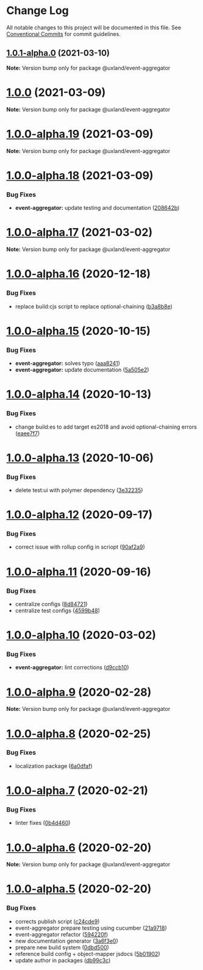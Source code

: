 # Change Log

All notable changes to this project will be documented in this file.
See [Conventional Commits](https://conventionalcommits.org) for commit guidelines.

## [1.0.1-alpha.0](https://github.com/uxland/uxland/compare/@uxland/event-aggregator@1.0.0...@uxland/event-aggregator@1.0.1-alpha.0) (2021-03-10)

**Note:** Version bump only for package @uxland/event-aggregator





# [1.0.0](https://github.com/uxland/uxland/compare/@uxland/event-aggregator@1.0.0-alpha.19...@uxland/event-aggregator@1.0.0) (2021-03-09)

**Note:** Version bump only for package @uxland/event-aggregator





# [1.0.0-alpha.19](https://github.com/uxland/uxland/compare/@uxland/event-aggregator@1.0.0-alpha.18...@uxland/event-aggregator@1.0.0-alpha.19) (2021-03-09)

**Note:** Version bump only for package @uxland/event-aggregator





# [1.0.0-alpha.18](https://github.com/uxland/uxland/compare/@uxland/event-aggregator@1.0.0-alpha.17...@uxland/event-aggregator@1.0.0-alpha.18) (2021-03-09)


### Bug Fixes

* **event-aggregator:** update testing and documentation ([208642b](https://github.com/uxland/uxland/commit/208642b6842ad11eda420d9df890ac7008d10069))





# [1.0.0-alpha.17](https://github.com/uxland/uxland/compare/@uxland/event-aggregator@1.0.0-alpha.16...@uxland/event-aggregator@1.0.0-alpha.17) (2021-03-02)

**Note:** Version bump only for package @uxland/event-aggregator





# [1.0.0-alpha.16](https://github.com/uxland/uxland/compare/@uxland/event-aggregator@1.0.0-alpha.15...@uxland/event-aggregator@1.0.0-alpha.16) (2020-12-18)


### Bug Fixes

* replace build:cjs script to replace optional-chaining ([b3a8b8e](https://github.com/uxland/uxland/commit/b3a8b8e06843d92ee7b11d5c021758a4ba016820))





# [1.0.0-alpha.15](https://github.com/uxland/uxland/compare/@uxland/event-aggregator@1.0.0-alpha.14...@uxland/event-aggregator@1.0.0-alpha.15) (2020-10-15)


### Bug Fixes

* **event-aggregator:** solves typo ([aaa8241](https://github.com/uxland/uxland/commit/aaa82410df9b43ccb9e2ebce8b5a796a44b36ce9))
* **event-aggregator:** update documentation ([5a505e2](https://github.com/uxland/uxland/commit/5a505e2bf0435bc991212195bf86b7d0cdafe157))





# [1.0.0-alpha.14](https://github.com/uxland/uxland/compare/@uxland/event-aggregator@1.0.0-alpha.13...@uxland/event-aggregator@1.0.0-alpha.14) (2020-10-13)


### Bug Fixes

* change build:es to add target es2018 and avoid optional-chaining errors ([eaee7f7](https://github.com/uxland/uxland/commit/eaee7f79aecc91010963cb79fc4e95a70c5c9c74))





# [1.0.0-alpha.13](https://github.com/uxland/uxland/compare/@uxland/event-aggregator@1.0.0-alpha.12...@uxland/event-aggregator@1.0.0-alpha.13) (2020-10-06)


### Bug Fixes

* delete test:ui with polymer dependency ([3e32235](https://github.com/uxland/uxland/commit/3e3223503c2ef62273288bdb64482331f8b97ff9))





# [1.0.0-alpha.12](https://github.com/uxland/uxland/compare/@uxland/event-aggregator@1.0.0-alpha.11...@uxland/event-aggregator@1.0.0-alpha.12) (2020-09-17)


### Bug Fixes

* correct issue with rollup config in scriopt ([90af2a9](https://github.com/uxland/uxland/commit/90af2a98dee24cc4ce4a379c52c95f0495b7934c))





# [1.0.0-alpha.11](https://github.com/uxland/uxland/compare/@uxland/event-aggregator@1.0.0-alpha.10...@uxland/event-aggregator@1.0.0-alpha.11) (2020-09-16)


### Bug Fixes

* centralize configs ([8d84721](https://github.com/uxland/uxland/commit/8d84721bcec875272f05b4269ad978f0606e934b))
* centralize test configs ([4599b48](https://github.com/uxland/uxland/commit/4599b488f82d5884bac6ee7dee33437c13bba054))





# [1.0.0-alpha.10](https://github.com/uxland/uxland/compare/@uxland/event-aggregator@1.0.0-alpha.9...@uxland/event-aggregator@1.0.0-alpha.10) (2020-03-02)


### Bug Fixes

* **event-aggregator:** lint corrections ([d9ccb10](https://github.com/uxland/uxland/commit/d9ccb100023abd79f8bbcd2519a563c24b960e01))





# [1.0.0-alpha.9](https://github.com/uxland/uxland/compare/@uxland/event-aggregator@1.0.0-alpha.8...@uxland/event-aggregator@1.0.0-alpha.9) (2020-02-28)

**Note:** Version bump only for package @uxland/event-aggregator





# [1.0.0-alpha.8](https://github.com/uxland/uxland/compare/@uxland/event-aggregator@1.0.0-alpha.7...@uxland/event-aggregator@1.0.0-alpha.8) (2020-02-25)


### Bug Fixes

* localization package ([6a0dfaf](https://github.com/uxland/uxland/commit/6a0dfaf7d9ca7c2a05385b2c9b970b372ce6d751))





# [1.0.0-alpha.7](https://github.com/uxland/uxland/compare/@uxland/event-aggregator@1.0.0-alpha.6...@uxland/event-aggregator@1.0.0-alpha.7) (2020-02-21)


### Bug Fixes

* linter fixes ([0b4d460](https://github.com/uxland/uxland/commit/0b4d460b8d9942f2b0bbec65838ff2c53bdd67c3))





# [1.0.0-alpha.6](https://github.com/uxland/uxland/compare/@uxland/event-aggregator@1.0.0-alpha.5...@uxland/event-aggregator@1.0.0-alpha.6) (2020-02-20)

**Note:** Version bump only for package @uxland/event-aggregator





# [1.0.0-alpha.5](https://github.com/uxland/uxland/compare/@uxland/event-aggregator@1.0.0-alpha.4...@uxland/event-aggregator@1.0.0-alpha.5) (2020-02-20)


### Bug Fixes

* corrects publish script ([c24cde9](https://github.com/uxland/uxland/commit/c24cde99c1f66268c7f8cb9303954657bed4a87a))
* event-aggregator prepare testing using cucumber ([21a9718](https://github.com/uxland/uxland/commit/21a971885b403829d5d170eae483f14c0b6e397b))
* event-aggregator refactor ([594220f](https://github.com/uxland/uxland/commit/594220f464e04959c839173a557466b7f868d88d))
* new documentation generator ([3a6f3e0](https://github.com/uxland/uxland/commit/3a6f3e0e8085e7e8bacbfdee5e4c2c3631078791))
* prepare new build system ([0dbd500](https://github.com/uxland/uxland/commit/0dbd500cb182424394b14686eb5e89b2e53a38eb))
* reference build config + object-mapper jsdocs ([5b01902](https://github.com/uxland/uxland/commit/5b01902d900a4105f5a9d3f841ffe04bb7d3d984))
* update author in packages ([db99c3c](https://github.com/uxland/uxland/commit/db99c3c8c54fd0d62dfb0d7894e0e8b0962751b0))
